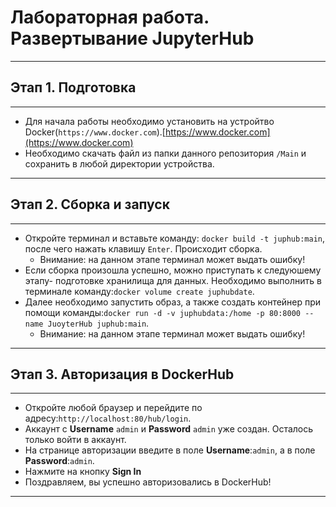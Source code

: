 # Лабораторная работа. Развертывание JupyterHub
---
## Этап 1. Подготовка
---
- Для начала работы необходимо установить на устройтво Docker(```https://www.docker.com```).[https://www.docker.com](https://www.docker.com)
- Необходимо скачать файл из папки данного репозитория ```/Main``` и сохранить в любой директории устройства.
---
## Этап 2. Сборка и запуск
---
- Откройте терминал и вставьте команду: ```docker build -t juphub:main```, после чего нажать клавишу ```Enter```. Происходит сборка.
  - Внимание: на данном этапе терминал может выдать ошибку!
- Если сборка произошла успешно, можно приступать к следуюшему этапу- подготовке хранилища для данных. Необходимо выполнить в терминале команду:```docker volume create juphubdate```. 
- Далее необходимо запустить образ, а также создать контейнер при помощи команды:```docker run -d -v juphubdata:/home -p 80:8000 --name JuoyterHub juphub:main```.
  - Внимание: на данном этапе терминал может выдать ошибку!
---
## Этап 3. Авторизация в DockerHub
---
- Откройте любой браузер и перейдите по адресу:```http://localhost:80/hub/login```.
- Аккаунт с __Username__ ```admin``` и __Password__ ```admin``` уже создан. Осталось только войти в аккаунт.
- На странице авторизации введите в поле __Username__:```admin```, а в поле __Password__:```admin```.
- Нажмите на кнопку __Sign In__
- Поздравляем, вы успешно авторизовались в DockerHub!
---
